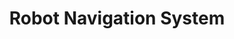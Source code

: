 ---
title: "Robot Navigation System"
description: "An end-to-end robot navigation system implementing visual SLAM and path planning algorithms. Built with ROS2 and PyTorch, featuring real-time obstacle avoidance and dynamic path adjustment."
image: '/images/robot_nav.png'
demo: 'https://youtu.be/demo_video'
code: 'https://github.com/yujie-jia/robot-nav'
slides: '/files/robot_nav_slides.pdf'
--- 